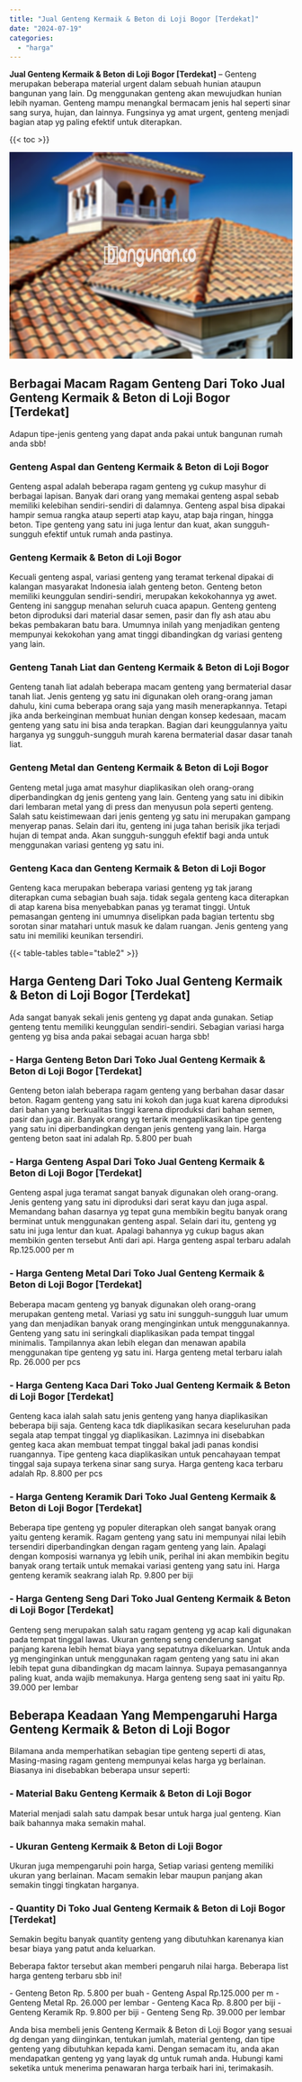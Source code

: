 ```yaml
---
title: "Jual Genteng Kermaik & Beton di Loji Bogor [Terdekat]"
date: "2024-07-19"
categories: 
  - "harga"
---
```


**Jual Genteng Kermaik & Beton di Loji Bogor \[Terdekat\]** – Genteng merupakan beberapa material urgent dalam sebuah hunian ataupun bangunan yang lain. Dg menggunakan genteng akan mewujudkan hunian lebih nyaman. Genteng mampu menangkal bermacam jenis hal seperti sinar sang surya, hujan, dan lainnya. Fungsinya yg amat urgent, genteng menjadi bagian atap yg paling efektif untuk diterapkan.

{{< toc >}}

![Jual Genteng Kermaik & Beton di Loji Bogor [Terdekat]](/images/genteng-minimalis-murah10.png)

## Berbagai Macam Ragam Genteng Dari Toko Jual Genteng Kermaik & Beton di Loji Bogor \[Terdekat\]

Adapun tipe-jenis genteng yang dapat anda pakai untuk bangunan rumah anda sbb!

### Genteng Aspal dan Genteng Kermaik & Beton di Loji Bogor

Genteng aspal adalah beberapa ragam genteng yg cukup masyhur di berbagai lapisan. Banyak dari orang yang memakai genteng aspal sebab memiliki kelebihan sendiri-sendiri di dalamnya. Genteng aspal bisa dipakai hampir semua rangka ataup seperti atap kayu, atap baja ringan, hingga beton. Tipe genteng yang satu ini juga lentur dan kuat, akan sungguh-sungguh efektif untuk rumah anda pastinya.

### Genteng Kermaik & Beton di Loji Bogor

Kecuali genteng aspal, variasi genteng yang teramat terkenal dipakai di kalangan masyarakat Indonesia ialah genteng beton. Genteng beton memiliki keunggulan sendiri-sendiri, merupakan kekokohannya yg awet. Genteng ini sanggup menahan seluruh cuaca apapun. Genteng genteng beton diproduksi dari material dasar semen, pasir dan fly ash atau abu bekas pembakaran batu bara. Umumnya inilah yang menjadikan genteng mempunyai kekokohan yang amat tinggi dibandingkan dg variasi genteng yang lain.

### Genteng Tanah Liat dan Genteng Kermaik & Beton di Loji Bogor

Genteng tanah liat adalah beberapa macam genteng yang bermaterial dasar tanah liat. Jenis genteng yg satu ini digunakan oleh orang-orang jaman dahulu, kini cuma beberapa orang saja yang masih menerapkannya. Tetapi jika anda berkeinginan membuat hunian dengan konsep kedesaan, macam genteng yang satu ini bisa anda terapkan. Bagian dari keunggulannya yaitu harganya yg sungguh-sungguh murah karena bermaterial dasar dasar tanah liat.

### Genteng Metal dan Genteng Kermaik & Beton di Loji Bogor

Genteng metal juga amat masyhur diaplikasikan oleh orang-orang diperbandingkan dg jenis genteng yang lain. Genteng yang satu ini dibikin dari lembaran metal yang di press dan menyusun pola seperti genteng. Salah satu keistimewaan dari jenis genteng yg satu ini merupakan gampang menyerap panas. Selain dari itu, genteng ini juga tahan berisik jika terjadi hujan di tempat anda. Akan sungguh-sungguh efektif bagi anda untuk menggunakan variasi genteng yg satu ini.

### Genteng Kaca dan Genteng Kermaik & Beton di Loji Bogor

Genteng kaca merupakan beberapa variasi genteng yg tak jarang diterapkan cuma sebagian buah saja. tidak segala genteng kaca diterapkan di atap karena bisa menyebabkan panas yg teramat tinggi. Untuk pemasangan genteng ini umumnya diselipkan pada bagian tertentu sbg sorotan sinar matahari untuk masuk ke dalam ruangan. Jenis genteng yang satu ini memiliki keunikan tersendiri.

{{< table-tables table="table2" >}}

## Harga Genteng Dari Toko Jual Genteng Kermaik & Beton di Loji Bogor \[Terdekat\]

Ada sangat banyak sekali jenis genteng yg dapat anda gunakan. Setiap genteng tentu memiliki keunggulan sendiri-sendiri. Sebagian variasi harga genteng yg bisa anda pakai sebagai acuan harga sbb!

### \- Harga Genteng Beton Dari Toko Jual Genteng Kermaik & Beton di Loji Bogor \[Terdekat\]

Genteng beton ialah beberapa ragam genteng yang berbahan dasar dasar beton. Ragam genteng yang satu ini kokoh dan juga kuat karena diproduksi dari bahan yang berkualitas tinggi karena diproduksi dari bahan semen, pasir dan juga air. Banyak orang yg tertarik mengaplikasikan tipe genteng yang satu ini diperbandingkan dengan jenis genteng yang lain. Harga genteng beton saat ini adalah Rp. 5.800 per buah

### \- Harga Genteng Aspal Dari Toko Jual Genteng Kermaik & Beton di Loji Bogor \[Terdekat\]

Genteng aspal juga teramat sangat banyak digunakan oleh orang-orang. Jenis genteng yang satu ini diproduksi dari serat kayu dan juga aspal. Memandang bahan dasarnya yg tepat guna membikin begitu banyak orang berminat untuk menggunakan genteng aspal. Selain dari itu, genteng yg satu ini juga lentur dan kuat. Apalagi bahannya yg cukup bagus akan membikin genten tersebut Anti dari api. Harga genteng aspal terbaru adalah Rp.125.000 per m

### \- Harga Genteng Metal Dari Toko Jual Genteng Kermaik & Beton di Loji Bogor \[Terdekat\]

Beberapa macam genteng yg banyak digunakan oleh orang-orang merupakan genteng metal. Variasi yg satu ini sungguh-sungguh luar umum yang dan menjadikan banyak orang menginginkan untuk menggunakannya. Genteng yang satu ini seringkali diaplikasikan pada tempat tinggal minimalis. Tampilannya akan lebih elegan dan menawan apabila menggunakan tipe genteng yg satu ini. Harga genteng metal terbaru ialah Rp. 26.000 per pcs

### \- Harga Genteng Kaca Dari Toko Jual Genteng Kermaik & Beton di Loji Bogor \[Terdekat\]

Genteng kaca ialah salah satu jenis genteng yang hanya diaplikasikan beberapa biji saja. Genteng kaca tdk diaplikasikan secara keseluruhan pada segala atap tempat tinggal yg diaplikasikan. Lazimnya ini disebabkan genteg kaca akan membuat tempat tinggal bakal jadi panas kondisi ruangannya. Tipe genteng kaca diaplikasikan untuk pencahayaan tempat tinggal saja supaya terkena sinar sang surya. Harga genteng kaca terbaru adalah Rp. 8.800 per pcs

### \- Harga Genteng Keramik Dari Toko Jual Genteng Kermaik & Beton di Loji Bogor \[Terdekat\]

Beberapa tipe genteng yg populer diterapkan oleh sangat banyak orang yaitu genteng keramik. Ragam genteng yang satu ini mempunyai nilai lebih tersendiri diperbandingkan dengan ragam genteng yang lain. Apalagi dengan komposisi warnanya yg lebih unik, perihal ini akan membikin begitu banyak orang tertaik untuk memakai variasi genteng yang satu ini. Harga genteng keramik seakrang ialah Rp. 9.800 per biji

### \- Harga Genteng Seng Dari Toko Jual Genteng Kermaik & Beton di Loji Bogor \[Terdekat\]

Genteng seng merupakan salah satu ragam genteng yg acap kali digunakan pada tempat tinggal lawas. Ukuran genteng seng cenderung sangat panjang karena lebih hemat biaya yang sepatutnya dikeluarkan. Untuk anda yg menginginkan untuk menggunakan ragam genteng yang satu ini akan lebih tepat guna dibandingkan dg macam lainnya. Supaya pemasangannya paling kuat, anda wajib memakunya. Harga genteng seng saat ini yaitu Rp. 39.000 per lembar

## Beberapa Keadaan Yang Mempengaruhi Harga Genteng Kermaik & Beton di Loji Bogor

Bilamana anda memperhatikan sebagian tipe genteng seperti di atas, Masing-masing ragam genteng mempunyai kelas harga yg berlainan. Biasanya ini disebabkan beberapa unsur seperti:

### \- Material Baku Genteng Kermaik & Beton di Loji Bogor

Material menjadi salah satu dampak besar untuk harga jual genteng. Kian baik bahannya maka semakin mahal.

### \- Ukuran Genteng Kermaik & Beton di Loji Bogor

Ukuran juga mempengaruhi poin harga, Setiap variasi genteng memiliki ukuran yang berlainan. Macam semakin lebar maupun panjang akan semakin tinggi tingkatan harganya.

### \- Quantity Di Toko Jual Genteng Kermaik & Beton di Loji Bogor \[Terdekat\]

Semakin begitu banyak quantity genteng yang dibutuhkan karenanya kian besar biaya yang patut anda keluarkan.

Beberapa faktor tersebut akan memberi pengaruh nilai harga. Beberapa list harga genteng terbaru sbb ini!

\- Genteng Beton Rp. 5.800 per buah - Genteng Aspal Rp.125.000 per m - Genteng Metal Rp. 26.000 per lembar - Genteng Kaca Rp. 8.800 per biji - Genteng Keramik Rp. 9.800 per biji - Genteng Seng Rp. 39.000 per lembar

Anda bisa membeli jenis Genteng Kermaik & Beton di Loji Bogor yang sesuai dg dengan yang diinginkan, tentukan jumlah, material genteng, dan tipe genteng yang dibutuhkan kepada kami. Dengan semacam itu, anda akan mendapatkan genteng yg yang layak dg untuk rumah anda. Hubungi kami seketika untuk menerima penawaran harga terbaik hari ini, terimakasih.
